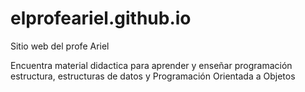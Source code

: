 # elprofeariel.github.io
Sitio web del profe Ariel

Encuentra material didactica para aprender y enseñar programación estructura, estructuras de datos y Programación Orientada a Objetos

